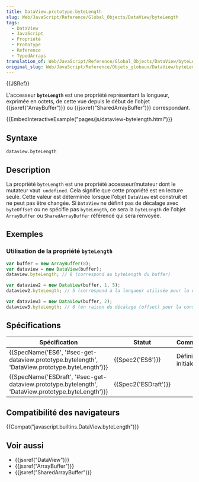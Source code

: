 ```yaml
---
title: DataView.prototype.byteLength
slug: Web/JavaScript/Reference/Global_Objects/DataView/byteLength
tags:
  - DataView
  - JavaScript
  - Propriété
  - Prototype
  - Reference
  - TypedArrays
translation_of: Web/JavaScript/Reference/Global_Objects/DataView/byteLength
original_slug: Web/JavaScript/Reference/Objets_globaux/DataView/byteLength
---
```

{{JSRef}}

L'accesseur **`byteLength`** est une propriété représentant la longueur, exprimée en octets, de cette vue depuis le début de l'objet {{jsxref("ArrayBuffer")}} ou {{jsxref("SharedArrayBuffer")}} correspondant.

{{EmbedInteractiveExample("pages/js/dataview-bytelength.html")}}

## Syntaxe

    dataview.byteLength

## Description

La propriété `byteLength` est une propriété accesseur/mutateur dont le mutateur vaut  `undefined`. Cela signifie que cette propriété est en lecture seule. Cette valeur est déterminée lorsque l'objet `DataView` est construit et ne peut pas être changée. Si `DataView` ne définit pas de décalage avec `byteOffset` ou ne spécifie pas `byteLength`, ce sera la `byteLength` de l'objet `ArrayBuffer` ou `SharedArrayBuffer` référencé qui sera renvoyée.

## Exemples

### Utilisation de la propriété `byteLength`

```js
var buffer = new ArrayBuffer(8);
var dataview = new DataView(buffer);
dataview.byteLength; // 8 (correspond au byteLength du buffer)

var dataview2 = new DataView(buffer, 1, 5);
dataview2.byteLength; // 5 (correspond à la longueur utilisée pour la définition)

var dataview3 = new DataView(buffer, 2);
dataview3.byteLength; // 6 (en raison du décalage (offset) pour la construction du DataView)
```

## Spécifications

| Spécification                                                                                                                        | Statut                       | Commentaires         |
| ------------------------------------------------------------------------------------------------------------------------------------ | ---------------------------- | -------------------- |
| {{SpecName('ES6', '#sec-get-dataview.prototype.bytelength', 'DataView.prototype.byteLength')}}         | {{Spec2('ES6')}}         | Définition initiale. |
| {{SpecName('ESDraft', '#sec-get-dataview.prototype.bytelength', 'DataView.prototype.byteLength')}} | {{Spec2('ESDraft')}} |                      |

## Compatibilité des navigateurs

{{Compat("javascript.builtins.DataView.byteLength")}}

## Voir aussi

- {{jsxref("DataView")}}
- {{jsxref("ArrayBuffer")}}
- {{jsxref("SharedArrayBuffer")}}
